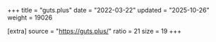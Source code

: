 +++
title = "guts.plus"
date = "2022-03-22"
updated = "2025-10-26"
weight = 19026

[extra]
source = "https://guts.plus/"
ratio = 21
size = 19
+++
